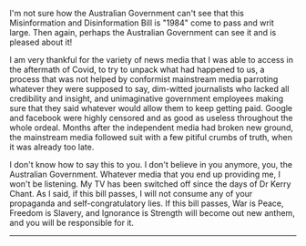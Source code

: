 I'm not sure how the Australian Government can't see that this Misinformation and Disinformation
Bill is "1984" come to pass and writ large. Then again, perhaps the Australian Government can see it
and is pleased about it!

I am very thankful for the variety of news media that I was able to access in the aftermath of Covid,
to try to unpack what had happened to us, a process that was not helped by conformist mainstream
media parroting whatever they were supposed to say, dim-witted journalists who lacked all
credibility and insight, and unimaginative government employees making sure that they said
whatever would allow them to keep getting paid. Google and facebook were highly censored and as
good as useless throughout the whole ordeal. Months after the independent media had broken new
ground, the mainstream media followed suit with a few pitiful crumbs of truth, when it was already
too late.

I don't know how to say this to you. I don't believe in you anymore, you, the Australian Government.
Whatever media that you end up providing me, I won't be listening. My TV has been switched off
since the days of Dr Kerry Chant. As I said, if this bill passes, I will not consume any of your
propaganda and self-congratulatory lies. If this bill passes, War is Peace, Freedom is Slavery, and
Ignorance is Strength will become out new anthem, and you will be responsible for it.


-----

